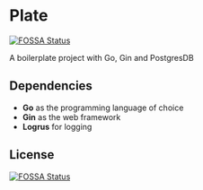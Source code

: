 # Plate

[![FOSSA Status](https://app.fossa.io/api/projects/git%2Bgithub.com%2Fcalini%2Fgin-n-tonic.svg?type=shield)](https://app.fossa.io/projects/git%2Bgithub.com%2Fcalini%2Fgin-n-tonic?ref=badge_shield)

A boilerplate project with Go, Gin and PostgresDB

## Dependencies
- **Go** as the programming language of choice
- **Gin** as the web framework
- **Logrus** for logging

## License
[![FOSSA Status](https://app.fossa.io/api/projects/git%2Bgithub.com%2Fcalini%2Fgin-n-tonic.svg?type=large)](https://app.fossa.io/projects/git%2Bgithub.com%2Fcalini%2Fgin-n-tonic?ref=badge_large)